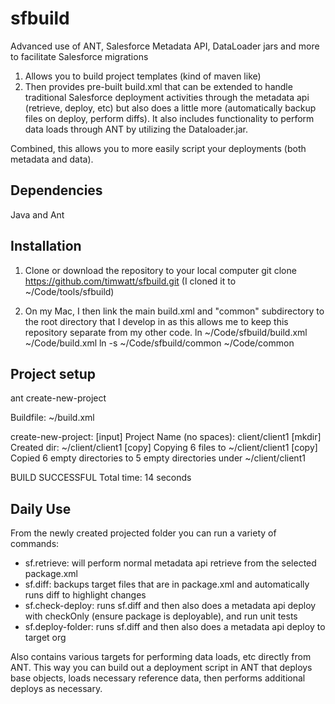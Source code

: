 sfbuild
=======

Advanced use of ANT, Salesforce Metadata API, DataLoader jars and more to facilitate Salesforce migrations

1) Allows you to build project templates (kind of maven like)
2) Then provides pre-built build.xml that can be extended to handle traditional Salesforce deployment activities through the metadata api (retrieve, deploy, etc) but also does a little more (automatically backup files on deploy, perform diffs). It also includes functionality to perform data loads through ANT by utilizing the Dataloader.jar.  

Combined, this allows you to more easily script your deployments (both metadata and data).

## Dependencies ##
Java and Ant

## Installation ##
1) Clone or download the repository to your local computer 
git clone https://github.com/timwatt/sfbuild.git
(I cloned it to ~/Code/tools/sfbuild)

2) On my Mac, I then link the main build.xml and "common" subdirectory to the root directory that I develop in as this allows me to keep this repository separate from my other code.
 ln  ~/Code/sfbuild/build.xml ~/Code/build.xml
 ln -s ~/Code/sfbuild/common ~/Code/common

## Project setup ##
ant create-new-project

Buildfile: ~/build.xml

create-new-project:
    [input] Project Name (no spaces):
client/client1
    [mkdir] Created dir: ~/client/client1
     [copy] Copying 6 files to 	~/client/client1
     [copy] Copied 6 empty directories to 5 empty directories under ~/client/client1

BUILD SUCCESSFUL
Total time: 14 seconds

## Daily Use ##
From the newly created projected folder you can run a variety of commands:
 * sf.retrieve: will perform normal metadata api retrieve from the selected package.xml
 * sf.diff: backups target files that are in package.xml and automatically runs diff to highlight changes
 * sf.check-deploy: runs sf.diff and then also does a metadata api deploy with checkOnly (ensure package is deployable), and run unit tests
 * sf.deploy-folder: runs sf.diff and then also does a metadata api deploy to target org


Also contains various targets for performing data loads, etc directly from ANT. This way you can build out a deployment script in ANT that deploys base objects, loads necessary reference data, then performs additional deploys as necessary.

